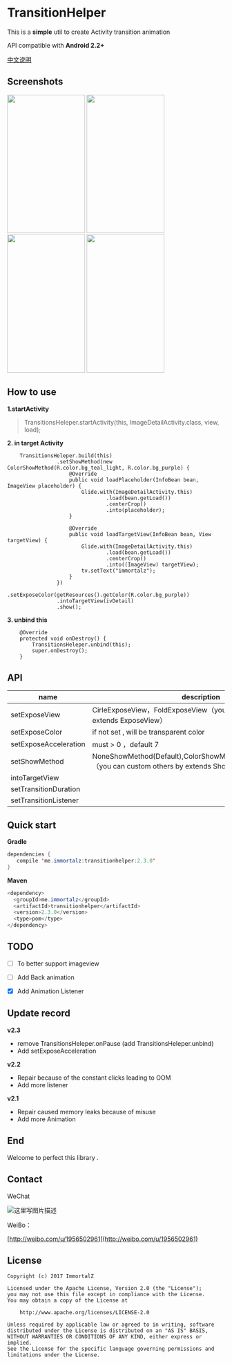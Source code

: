 # TransitionHelper

This is a **simple** util to create Activity transition animation

API compatible with <b>Android 2.2+</b>


[中文说明](README_zh_CN.md)

## Screenshots

<img src="screenshots/image.gif" width="180" height="320">
<img src="screenshots/recyclerview.gif" width="180" height="320">
<img src="screenshots/button.gif" width="180" height="320">
<img src="screenshots/fab.gif" width="180" height="320">

## How to use

**1.startActivity**
> TransitionsHeleper.startActivity(this, ImageDetailActivity.class, view, load);

**2. in target Activity**
```
    TransitionsHeleper.build(this)
                .setShowMethod(new ColorShowMethod(R.color.bg_teal_light, R.color.bg_purple) {
                    @Override
                    public void loadPlaceholder(InfoBean bean, ImageView placeholder) {
                        Glide.with(ImageDetailActivity.this)
                                .load(bean.getLoad())
                                .centerCrop()
                                .into(placeholder);
                    }

                    @Override
                    public void loadTargetView(InfoBean bean, View targetView) {
                        Glide.with(ImageDetailActivity.this)
                                .load(bean.getLoad())
                                .centerCrop()
                                .into((ImageView) targetView);
                        tv.setText("immortalz");
                    }
                })
                .setExposeColor(getResources().getColor(R.color.bg_purple))
                .intoTargetView(ivDetail)
                .show();
```

**3. unbind this**
```
    @Override
    protected void onDestroy() {
        TransitionsHeleper.unbind(this);
        super.onDestroy();
    }
```

## API

| name                      | description      
| ------------------------- | ------- 
| setExposeView              | CirleExposeView，FoldExposeView（you can custom others by extends ExposeView）  
| setExposeColor     |    if not set , will be transparent color
| setExposeAcceleration     |    must > 0 ，default 7
| setShowMethod    | NoneShowMethod(Default),ColorShowMethod,InflateShowMethod（you can custom others by extends ShowMethod） 
| intoTargetView  |  
| setTransitionDuration |  
| setTransitionListener           | 



## Quick start


**Gradle**

```java
dependencies {
   compile 'me.immortalz:transitionhelper:2.3.0'
}
```

**Maven**

```java
<dependency>
  <groupId>me.immortalz</groupId>
  <artifactId>transitionhelper</artifactId>
  <version>2.3.0</version>
  <type>pom</type>
</dependency>
```

## TODO


- [ ] To better support imageview

- [ ] Add Back animation

- [x] Add Animation Listener

## Update record

**v2.3**

- remove TransitionsHeleper.onPause (add TransitionsHeleper.unbind)
- Add setExposeAcceleration

**v2.2**

- Repair because of the constant clicks leading to OOM 
- Add more listener

**v2.1**

- Repair caused memory leaks because of misuse
- Add more Animation

## End


Welcome to perfect this library .

## Contact

WeChat

![这里写图片描述](http://img.blog.csdn.net/20161007100121713)

WeiBo：

[http://weibo.com/u/1956502961](http://weibo.com/u/1956502961)

## License
```
Copyright (c) 2017 ImmortalZ

Licensed under the Apache License, Version 2.0 (the "License");
you may not use this file except in compliance with the License.
You may obtain a copy of the License at

    http://www.apache.org/licenses/LICENSE-2.0

Unless required by applicable law or agreed to in writing, software
distributed under the License is distributed on an "AS IS" BASIS,
WITHOUT WARRANTIES OR CONDITIONS OF ANY KIND, either express or implied.
See the License for the specific language governing permissions and
limitations under the License.
```